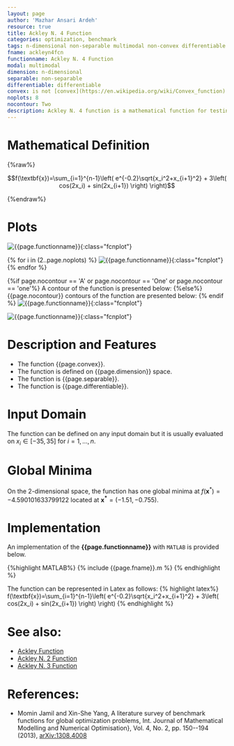 ```yaml
---
layout: page
author: 'Mazhar Ansari Ardeh'
resource: true
title: Ackley N. 4 Function
categories: optimization, benchmark
tags: n-dimensional non-separable multimodal non-convex differentiable
fname: ackleyn4fcn
functionname: Ackley N. 4 Function
modal: multimodal
dimension: n-dimensional
separable: non-separable
differentiable: differentiable
convex: is not [convex](https://en.wikipedia.org/wiki/Convex_function)
noplots: 8
nocontour: Two
description: Ackley N. 4 function is a mathematical function for testing optimization algorithms. 
---
```



# Mathematical Definition

{%raw%}

$$f(\textbf{x})=\sum_{i=1}^{n-1}\left( e^{-0.2}\sqrt{x_i^2+x_{i+1}^2} + 3\left( cos(2x_i) + sin(2x_{i+1}) \right) \right)$$

{%endraw%}

# Plots
![{{page.functionname}}]({{site.baseurl}}/benchmarkfcns/plots/{{page.fname}}.png){:class="fcnplot"}

{% for i in (2..page.noplots) %}
![{{page.functionname}}]({{site.baseurl}}/benchmarkfcns/plots/{{page.fname}}_{{i}}.png){:class="fcnplot"}
{% endfor %}


{%if page.nocontour == 'A' or page.nocontour == 'One' or page.nocontour == 'one'%}
A contour of the function is presented below:
{%else%}
{{page.nocontour}} contours of the function are presented below:
{% endif %}
![{{page.functionname}}]({{site.baseurl}}/benchmarkfcns/plots/{{page.fname}}_contour.png){:class="fcnplot"}

![{{page.functionname}}]({{site.baseurl}}/benchmarkfcns/plots/{{page.fname}}_contour_2.png){:class="fcnplot"}

# Description and Features
* The function {{page.convex}}.
* The function is defined on {{page.dimension}} space.
* The function is {{page.separable}}.
* The function is {{page.differentiable}}.

# Input Domain
The function can be defined on any input domain but it is usually evaluated on $x_i \in [-35, 35]$ for $i=1, ..., n$.

# Global Minima
On the 2-dimensional space, the function has one global minima at $f(\textbf{x}^{\ast}) = -4.590101633799122$ located at $\mathbf{x^\ast}=(-1.51, -0.755)$.

# Implementation
An implementation of the **{{page.functionname}}** with `MATLAB` is provided below. 

{%highlight MATLAB%}
{% include {{page.fname}}.m %}
{% endhighlight %}

The function can be represented in Latex as follows:
{% highlight latex%}
f(\textbf{x})=\sum_{i=1}^{n-1}\left( e^{-0.2}\sqrt{x_i^2+x_{i+1}^2} + 3\left( cos(2x_i) + sin(2x_{i+1}) \right) \right)
{% endhighlight %}

# See also: 
* [Ackley Function]({{site.baseurl}}/benchmarkfcns/ackleyfcn)
* [Ackley N. 2 Function]({{site.baseurl}}/benchmarkfcns/ackleyn2fcn)
* [Ackley N. 3 Function]({{site.baseurl}}/benchmarkfcns/ackleyn3fcn)

# References:
* Momin Jamil and Xin-She Yang, A literature survey of benchmark functions for global optimization problems, Int. Journal of Mathematical Modelling 
and Numerical Optimisation}, Vol. 4, No. 2, pp. 150--194 (2013), [arXiv:1308.4008](arXiv:1308.4008)

